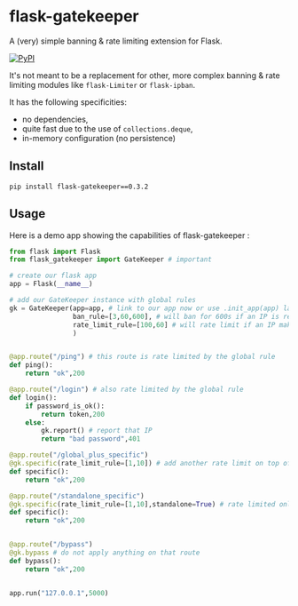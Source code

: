 # flask-gatekeeper

A (very) simple banning & rate limiting extension for Flask.

[![PyPI](https://img.shields.io/pypi/v/flask-gatekeeper.svg)](https://pypi.org/project/flask-gatekeeper/)


It's not meant to be a replacement for other, more complex banning & rate limiting modules like `flask-Limiter` or `flask-ipban`.

It has the following specificities:
- no dependencies,
- quite fast due to the use of `collections.deque`,
- in-memory configuration (no persistence)


## Install

```
pip install flask-gatekeeper==0.3.2
```

## Usage

Here is a demo app showing the capabilities of flask-gatekeeper : 

```py
from flask import Flask
from flask_gatekeeper import GateKeeper # important

# create our flask app 
app = Flask(__name__)

# add our GateKeeper instance with global rules
gk = GateKeeper(app=app, # link to our app now or use .init_app(app) later.
                ban_rule=[3,60,600], # will ban for 600s if an IP is reported using `gk.report()` 3 times in a 60s window.
                rate_limit_rule=[100,60] # will rate limit if an IP makes more than 100 request in a 60s window.
                ) 


@app.route("/ping") # this route is rate limited by the global rule
def ping():
    return "ok",200

@app.route("/login") # also rate limited by the global rule
def login():
    if password_is_ok():
        return token,200
    else:
        gk.report() # report that IP
        return "bad password",401

@app.route("/global_plus_specific")
@gk.specific(rate_limit_rule=[1,10]) # add another rate limit on top of the global one (to avoid bursting for example)
def specific():
    return "ok",200

@app.route("/standalone_specific")
@gk.specific(rate_limit_rule=[1,10],standalone=True) # rate limited only by this rule
def specific():
    return "ok",200


@app.route("/bypass")
@gk.bypass # do not apply anything on that route
def bypass():
    return "ok",200


app.run("127.0.0.1",5000)
```
